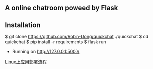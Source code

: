 ## A online chatroom poweed by Flask

## Installation
$ git clone https://github.com/Robin-Dong/quickchat ./quickchat
$ cd quickchat
$ pip install -r requirements
$ flask run
* Running on http://127.0.0.1:5000/

[Linux上应用部署流程](http://139.199.231.120:81/blog/10/)